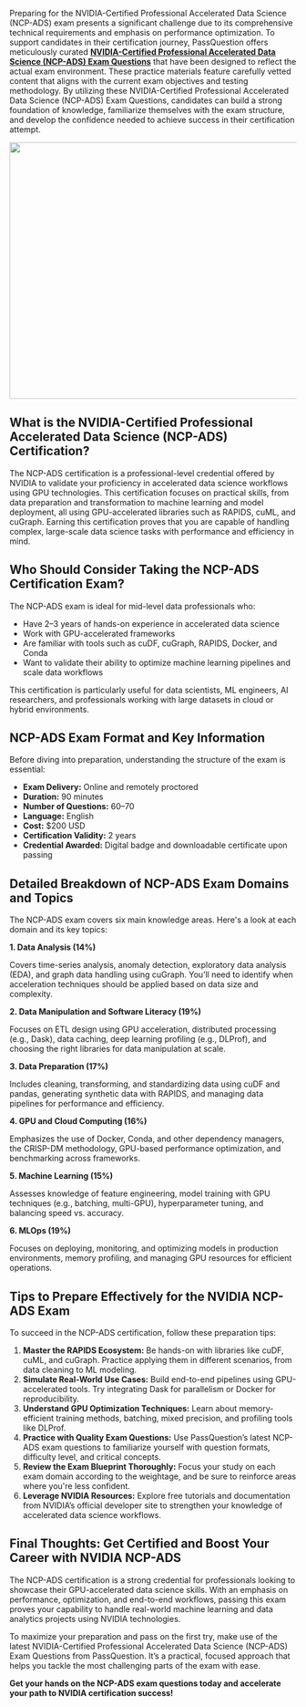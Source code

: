 <p>Preparing for the NVIDIA-Certified Professional Accelerated Data Science (NCP-ADS) exam presents a significant challenge due to its comprehensive technical requirements and emphasis on performance optimization. To support candidates in their certification journey, PassQuestion offers meticulously curated <strong><a href="https://www.passquestion.com/ncp-ads.html">NVIDIA-Certified Professional Accelerated Data Science (NCP-ADS) Exam Questions</a></strong> that have been designed to reflect the actual exam environment. These practice materials feature carefully vetted content that aligns with the current exam objectives and testing methodology. By utilizing these NVIDIA-Certified Professional Accelerated Data Science (NCP-ADS) Exam Questions, candidates can build a strong foundation of knowledge, familiarize themselves with the exam structure, and develop the confidence needed to achieve success in their certification attempt.</p>

<p><img alt="" src="https://www.passquestion.com/uploads/pqcom/images/20250611/417c3d4dc5cfd6b780429a0a65166660.jpg" style="height:450px; width:600px" /></p>

<h2><strong>What is the NVIDIA-Certified Professional Accelerated Data Science (NCP-ADS) Certification?</strong></h2>

<p>The NCP-ADS certification is a professional-level credential offered by NVIDIA to validate your proficiency in accelerated data science workflows using GPU technologies. This certification focuses on practical skills, from data preparation and transformation to machine learning and model deployment, all using GPU-accelerated libraries such as RAPIDS, cuML, and cuGraph. Earning this certification proves that you are capable of handling complex, large-scale data science tasks with performance and efficiency in mind.</p>

<h2><strong>Who Should Consider Taking the NCP-ADS Certification Exam?</strong></h2>

<p>The NCP-ADS exam is ideal for mid-level data professionals who:</p>

<ul>
	<li>Have 2&ndash;3 years of hands-on experience in accelerated data science</li>
	<li>Work with GPU-accelerated frameworks</li>
	<li>Are familiar with tools such as cuDF, cuGraph, RAPIDS, Docker, and Conda</li>
	<li>Want to validate their ability to optimize machine learning pipelines and scale data workflows</li>
</ul>

<p>This certification is particularly useful for data scientists, ML engineers, AI researchers, and professionals working with large datasets in cloud or hybrid environments.</p>

<h2><strong>NCP-ADS Exam Format and Key Information</strong></h2>

<p>Before diving into preparation, understanding the structure of the exam is essential:</p>

<ul>
	<li><strong>Exam Delivery:</strong> Online and remotely proctored</li>
	<li><strong>Duration:</strong> 90 minutes</li>
	<li><strong>Number of Questions:</strong> 60&ndash;70</li>
	<li><strong>Language:</strong> English</li>
	<li><strong>Cost:</strong> $200 USD</li>
	<li><strong>Certification Validity:</strong> 2 years</li>
	<li><strong>Credential Awarded:</strong> Digital badge and downloadable certificate upon passing</li>
</ul>

<h2><strong>Detailed Breakdown of NCP-ADS Exam Domains and Topics</strong></h2>

<p>The NCP-ADS exam covers six main knowledge areas. Here&#39;s a look at each domain and its key topics:</p>

<p><strong>1. Data Analysis (14%)</strong></p>

<p>Covers time-series analysis, anomaly detection, exploratory data analysis (EDA), and graph data handling using cuGraph. You&rsquo;ll need to identify when acceleration techniques should be applied based on data size and complexity.</p>

<p><strong>2. Data Manipulation and Software Literacy (19%)</strong></p>

<p>Focuses on ETL design using GPU acceleration, distributed processing (e.g., Dask), data caching, deep learning profiling (e.g., DLProf), and choosing the right libraries for data manipulation at scale.</p>

<p><strong>3. Data Preparation (17%)</strong></p>

<p>Includes cleaning, transforming, and standardizing data using cuDF and pandas, generating synthetic data with RAPIDS, and managing data pipelines for performance and efficiency.</p>

<p><strong>4. GPU and Cloud Computing (16%)</strong></p>

<p>Emphasizes the use of Docker, Conda, and other dependency managers, the CRISP-DM methodology, GPU-based performance optimization, and benchmarking across frameworks.</p>

<p><strong>5. Machine Learning (15%)</strong></p>

<p>Assesses knowledge of feature engineering, model training with GPU techniques (e.g., batching, multi-GPU), hyperparameter tuning, and balancing speed vs. accuracy.</p>

<p><strong>6. MLOps (19%)</strong></p>

<p>Focuses on deploying, monitoring, and optimizing models in production environments, memory profiling, and managing GPU resources for efficient operations.</p>

<h2><strong>Tips to Prepare Effectively for the NVIDIA NCP-ADS Exam</strong></h2>

<p>To succeed in the NCP-ADS certification, follow these preparation tips:</p>

<ol>
	<li><strong>Master the RAPIDS Ecosystem:</strong> Be hands-on with libraries like cuDF, cuML, and cuGraph. Practice applying them in different scenarios, from data cleaning to ML modeling.</li>
	<li><strong>Simulate Real-World Use Cases:</strong> Build end-to-end pipelines using GPU-accelerated tools. Try integrating Dask for parallelism or Docker for reproducibility.</li>
	<li><strong>Understand GPU Optimization Techniques:</strong> Learn about memory-efficient training methods, batching, mixed precision, and profiling tools like DLProf.</li>
	<li><strong>Practice with Quality Exam Questions:</strong> Use PassQuestion&rsquo;s latest NCP-ADS exam questions to familiarize yourself with question formats, difficulty level, and critical concepts.</li>
	<li><strong>Review the Exam Blueprint Thoroughly:</strong> Focus your study on each exam domain according to the weightage, and be sure to reinforce areas where you&#39;re less confident.</li>
	<li><strong>Leverage NVIDIA Resources:</strong> Explore free tutorials and documentation from NVIDIA&rsquo;s official developer site to strengthen your knowledge of accelerated data science workflows.</li>
</ol>

<h2><strong>Final Thoughts: Get Certified and Boost Your Career with NVIDIA NCP-ADS</strong></h2>

<p>The NCP-ADS certification is a strong credential for professionals looking to showcase their GPU-accelerated data science skills. With an emphasis on performance, optimization, and end-to-end workflows, passing this exam proves your capability to handle real-world machine learning and data analytics projects using NVIDIA technologies.</p>

<p>To maximize your preparation and pass on the first try, make use of the latest NVIDIA-Certified Professional Accelerated Data Science (NCP-ADS) Exam Questions from PassQuestion. It&rsquo;s a practical, focused approach that helps you tackle the most challenging parts of the exam with ease.</p>

<p><strong>Get your hands on the NCP-ADS exam questions today and accelerate your path to NVIDIA certification success!</strong></p>

<p><!-- notionvc: 6cac02ba-764b-4201-87ea-5cae4a7e050b --></p>
